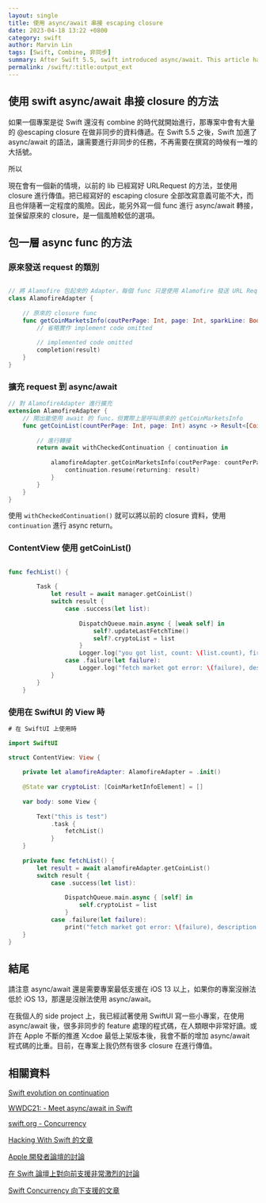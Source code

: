 ```yaml
---
layout: single
title: 使用 async/await 串接 escaping closure
date: 2023-04-18 13:22 +0800
category: swift
author: Marvin Lin
tags: [Swift, Combine, 非同步]
summary: After Swift 5.5, swift introduced async/await. This article have an example to connect previous escaping closure func.
permalink: /swift/:title:output_ext
---
```


## 使用 swift async/await 串接 closure 的方法

如果一個專案是從 Swift 還沒有 combine 的時代就開始進行，那專案中會有大量的 @escaping closure 在做非同步的資料傳遞。在 Swift 5.5 之後，Swift 加進了 async/await 的語法，讓需要進行非同步的任務，不再需要在撰寫的時候有一堆的大括號。

所以

現在會有一個新的情境，以前的 lib 已經寫好 URLRequest 的方法，並使用 closure 進行傳值。把已經寫好的 escaping closure 全部改寫意義可能不大，而且也伴隨著一定程度的風險。因此，能另外寫一個 func 進行 async/await 轉接，並保留原來的 closure，是一個風險較低的選項。

## 包一層 async func 的方法

### 原來發送 request 的類別

```swift

// 將 Alamofire 包起來的 Adapter，每個 func 只是使用 Alamofire 發送 URL Request
class AlamofireAdapter {
    
    // 原來的 closure func
    func getCoinMarketsInfo(coutPerPage: Int, page: Int, sparkLine: Bool = false, completion: @escaping (Result<[CoinMarketInfoElement], Error>) -> Void) {
        // 省略實作 implement code omitted
        
        // implemented code omitted
        completion(result)
    }
}
```

### 擴充 request 到 async/await 

```swift
// 對 AlamofireAdapter 進行擴充
extension AlamofireAdapter {
    // 開出能使用 await 的 func，但實際上是呼叫原來的 getCoinMarketsInfo
    func getCoinList(countPerPage: Int, page: Int) async -> Result<[CoinMarketInfoElement], Error> {
        
        // 進行轉接
        return await withCheckedContinuation { continuation in
            
            alamofireAdapter.getCoinMarketsInfo(coutPerPage: countPerPage, page: page, sparkLine: true) { result in
                continuation.resume(returning: result)
            }
        }
    }
}
```

使用 `withCheckedContinuation()` 就可以將以前的 closure 資料，使用 `continuation` 進行 async return。

### ContentView 使用 getCoinList()

```swift

func fechList() {
        
        Task {
            let result = await manager.getCoinList()
            switch result {
                case .success(let list):
                    
                    DispatchQueue.main.async { [weak self] in
                        self?.updateLastFetchTime()
                        self?.cryptoList = list
                    }
                    Logger.log("you got list, count: \(list.count), first: \(String(describing: list.first))")
                case .failure(let failure):
                    Logger.log("fetch market got error: \(failure), description: \(failure.localizedDescription)")
            }
        }
    }
```

### 使用在 SwiftUI 的 View 時

```swift
# 在 SwiftUI 上使用時

import SwiftUI

struct ContentView: View {
    
    private let alamofireAdapter: AlamofireAdapter = .init()
    
    @State var cryptoList: [CoinMarketInfoElement] = []
    
    var body: some View {
        
        Text("this is test")
            .task {
                fetchList()
            }
    }
    
    private func fetchList() {
        let result = await alamofireAdapter.getCoinList()
        switch result {
            case .success(let list):
                
                DispatchQueue.main.async { [self] in
                    self.cryptoList = list
                }
            case .failure(let failure):
                print("fetch market got error: \(failure), description: \(failure.localizedDescription)")
    }
}

```

## 結尾

請注意 async/await 還是需要專案最低支援在 iOS 13 以上，如果你的專案沒辦法低於 iOS 13，那還是沒辦法使用 async/await。

在我個人的 side project 上，我已經試著使用 SwiftUI 寫一些小專案，在使用 async/await 後，很多非同步的 feature 處理的程式碼，在人類眼中非常好讀。或許在 Apple 不斷的推進 Xcdoe 最低上架版本後，我會不斷的增加 async/await 程式碼的比重。目前，在專案上我仍然有很多 closure 在進行傳值。

## 相關資料

[Swift evolution on continuation](https://github.com/apple/swift-evolution/blob/main/proposals/0300-continuation.md)

[WWDC21: - Meet async/await in Swift](https://developer.apple.com/videos/play/wwdc2021/10132/)

[swift.org - Concurrency](https://docs.swift.org/swift-book/documentation/the-swift-programming-language/concurrency/)

[Hacking With Swift 的文章](https://www.hackingwithswift.com/swift/5.5/continuations)

[Apple 開發者論壇的討論](https://developer.apple.com/forums/thread/681980)

[在 Swift 論壇上對向前支援非常激烈的討論](https://forums.swift.org/t/will-swift-concurrency-deploy-back-to-older-oss/49370)

[Swift Concurrency 向下支援的文章](https://www.swiftbysundell.com/special/swift-concurrency-backward-compatibility/)

